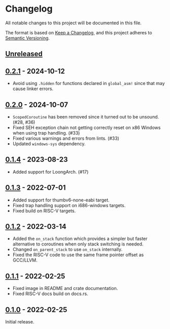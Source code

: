 # Changelog

All notable changes to this project will be documented in this file.

The format is based on [Keep a Changelog](https://keepachangelog.com/en/1.0.0/),
and this project adheres to [Semantic Versioning](https://semver.org/spec/v2.0.0.html).

## [Unreleased]

## [0.2.1] - 2024-10-12

- Avoid using `.hidden` for functions declared in `global_asm!` since that may
  cause linker errors.

## [0.2.0] - 2024-10-07

- `ScopedCoroutine` has been removed since it turned out to be unsound. (#28, #36)
- Fixed SEH exception chain not getting correctly reset on x86 Windows when using trap handling. (#33)
- Fixed various warnings and errors from lints. (#33)
- Updated `windows-sys` dependency.

## [0.1.4] - 2023-08-23

- Added support for LoongArch. (#17)

## [0.1.3] - 2022-07-01

- Added support for thumbv6-none-eabi target.
- Fixed trap handling support on i686-windows targets.
- Fixed build on RISC-V targets.

## [0.1.2] - 2022-03-14

- Added the `on_stack` function which provides a simpler but faster alternative to coroutines when only stack switching is needed.
- Changed `on_parent_stack` to use `on_stack` internally.
- Fixed the RISC-V code to use the same frame pointer offset as GCC/LLVM.

## [0.1.1] - 2022-02-25

- Fixed image in README and crate documentation.
- Fixed RISC-V docs build on docs.rs.

## [0.1.0] - 2022-02-25

Initial release.

[unreleased]: https://github.com/Amanieu/corosensei/compare/v0.2.1...HEAD
[0.2.1]: https://github.com/Amanieu/corosensei/compare/v0.2.0...v0.2.1
[0.2.0]: https://github.com/Amanieu/corosensei/compare/v0.1.4...v0.2.0
[0.1.4]: https://github.com/Amanieu/corosensei/compare/v0.1.3...v0.1.4
[0.1.3]: https://github.com/Amanieu/corosensei/compare/v0.1.2...v0.1.3
[0.1.2]: https://github.com/Amanieu/corosensei/compare/v0.1.1...v0.1.2
[0.1.1]: https://github.com/Amanieu/corosensei/compare/v0.1.0...v0.1.1
[0.1.0]: https://github.com/Amanieu/corosensei/releases/tag/v0.1.0
